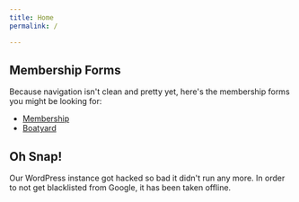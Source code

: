 ```yaml
---
title: Home
permalink: /

---
```

## Membership Forms
Because navigation isn't clean and pretty yet, here's the membership forms you might be looking for:
- [Membership](/assets/misc-files/CCSA-Membership-2021.pdf)
- [Boatyard](/assets/misc-files/CCSA-Boatyard-2021.pdf)

## Oh Snap!
Our WordPress instance got hacked so bad it didn't run any more. In order to not get blacklisted from Google, it has been taken offline.
